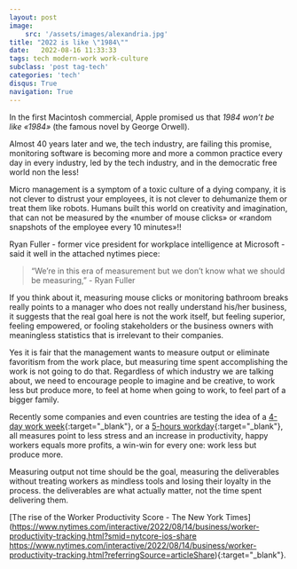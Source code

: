 ```yaml
---
layout: post
image: 
    src: '/assets/images/alexandria.jpg'
title: "2022 is like \"1984\""
date:   2022-08-16 11:33:33
tags: tech modern-work work-culture
subclass: 'post tag-tech'
categories: 'tech'
disqus: True
navigation: True
---
```


In the first Macintosh commercial, Apple promised us that *1984 won’t be like «1984»* (the famous novel by George Orwell).

Almost 40 years later and we, the tech industry, are failing this promise, monitoring software is becoming more and more a common practice every day in every industry, led by the tech industry, and in the democratic free world non the less!

Micro management is a symptom of a toxic culture of a dying company, it is not clever to distrust your employees, it is not clever to dehumanize them or treat them like robots. Humans built this world on creativity and imagination, that can not be measured by the «number of mouse clicks» or «random snapshots of the employee every 10 minutes»!!

 Ryan Fuller - former vice president for workplace intelligence at Microsoft - said it well in the attached nytimes piece:

 > “We’re in this era of measurement but we don’t know what we should be measuring,” - Ryan Fuller

If you think about it, measuring mouse clicks or monitoring bathroom breaks really points to a manager who does not really understand his/her business, it suggests that the real goal here is not the work itself, but feeling superior, feeling empowered, or fooling stakeholders or the business owners with meaningless statistics that is irrelevant to their companies.

Yes it is fair that the management wants to measure output or eliminate favoritism from the work place, but measuring time spent accomplishing the work is not going to do that. Regardless of which industry we are talking about, we need to encourage people to imagine and be creative, to work less but produce more, to feel at home when going to work, to feel part of a bigger family.

Recently some companies and even countries are testing the idea of a [4-day work week](https://youtu.be/h6-VjiRItoM){:target="_blank"}, or a [5-hours workday](https://youtu.be/vgCFzlSHPZg){:target="_blank"}, all measures point to less stress and an increase in productivity, happy workers equals more profits, a win-win for every one: work less but produce more.

Measuring output not time should be the goal, measuring the deliverables without treating workers as mindless tools and losing their loyalty in the process. the deliverables are what actually matter, not the time spent delivering them.

[The rise of the Worker Productivity Score - The New York Times](https://www.nytimes.com/interactive/2022/08/14/business/worker-productivity-tracking.html?smid=nytcore-ios-share https://www.nytimes.com/interactive/2022/08/14/business/worker-productivity-tracking.html?referringSource=articleShare){:target="_blank"}.

